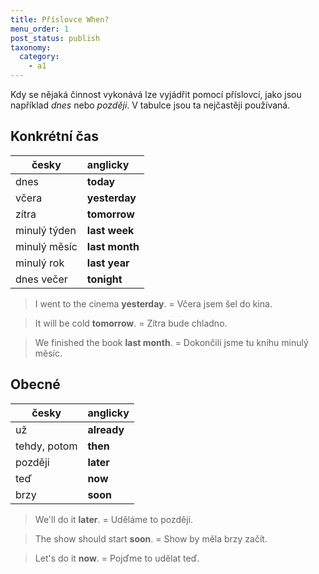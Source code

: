 ```yaml
---
title: Příslovce When?
menu_order: 1
post_status: publish
taxonomy:
  category:
    - a1
---
```


Kdy se nějaká činnost vykonává lze vyjádřit pomocí příslovcí, jako jsou například _dnes_ nebo _později_. V tabulce jsou ta nejčastěji používaná.

## Konkrétní čas

| česky        | anglicky       |
| ------------ | :------------- |
| dnes         | **today**      |
| včera        | **yesterday**  |
| zítra        | **tomorrow**   |
| minulý týden | **last week**  |
| minulý měsíc | **last month** |
| minulý rok   | **last year**  |
| dnes večer   | **tonight**    |

> I went to the cinema **yesterday**. = Včera jsem šel do kina.

> It will be cold **tomorrow**. = Zítra bude chladno.

> We finished the book **last month**. = Dokončili jsme tu knihu minulý měsíc.

## Obecné

| česky        | anglicky    |
| ------------ | :---------- |
| už           | **already** |
| tehdy, potom | **then**    |
| později      | **later**   |
| teď          | **now**     |
| brzy         | **soon**    |

> We'll do it **later**. = Uděláme to později.

> The show should start **soon**. = Show by měla brzy začít.

> Let's do it **now**. = Pojďme to udělat teď.

